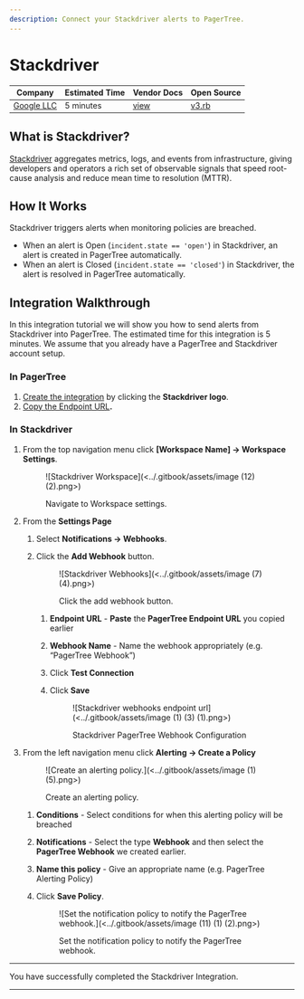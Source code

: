 ```yaml
---
description: Connect your Stackdriver alerts to PagerTree.
---
```


# Stackdriver

| Company                                             | Estimated Time | Vendor Docs                                                                       | Open Source                                                                                                                    |
| --------------------------------------------------- | -------------- | --------------------------------------------------------------------------------- | ------------------------------------------------------------------------------------------------------------------------------ |
| [Google LLC](https://cloud.google.com/stackdriver/) | 5 minutes      | [view](https://cloud.google.com/monitoring/support/notification-options#webhooks) | [v3.rb](https://github.com/PagerTree/pager\_tree-integrations/blob/main/app/models/pager\_tree/integrations/stackdriver/v3.rb) |

## What is Stackdriver?

[Stackdriver](https://cloud.google.com/stackdriver/) aggregates metrics, logs, and events from infrastructure, giving developers and operators a rich set of observable signals that speed root-cause analysis and reduce mean time to resolution (MTTR).

## How It Works

Stackdriver triggers alerts when monitoring policies are breached.

* When an alert is Open (`incident.state == 'open'`) in Stackdriver, an alert is created in PagerTree automatically.
* When an alert is Closed (`incident.state == 'closed'`) in Stackdriver, the alert is resolved in PagerTree automatically.

## Integration Walkthrough

In this integration tutorial we will show you how to send alerts from Stackdriver into PagerTree. The estimated time for this integration is 5 minutes. We assume that you already have a PagerTree and Stackdriver account setup.

### In PagerTree

1. [Create the integration](introduction.md#create-an-integration) by clicking the **Stackdriver logo**.
2. [Copy the Endpoint URL](introduction.md#copy-the-endpoint-url)**.**

### **In Stackdriver**

1.  From the top navigation menu click **\[Workspace Name] -> Workspace Settings**.

    <figure>![Stackdriver Workspace](<../.gitbook/assets/image (12) (2).png>)<figcaption><p>Navigate to Workspace settings.</p></figcaption></figure>
2. From the **Settings Page**
   1. Select **Notifications -> Webhooks**.
   2.  Click the **Add Webhook** button.

       <figure>![Stackdriver Webhooks](<../.gitbook/assets/image (7) (4).png>)<figcaption><p>Click the add webhook button.</p></figcaption></figure>

       1. **Endpoint URL** - **Paste** the **PagerTree Endpoint URL** you copied earlier
       2. **Webhook Name** - Name the webhook appropriately (e.g. “PagerTree Webhook”)
       3. Click **Test Connection**
       4.  Click **Save**

           <figure>![Stackdriver webhooks endpoint url](<../.gitbook/assets/image (1) (3) (1).png>)<figcaption><p>Stackdriver PagerTree Webhook Configuration</p></figcaption></figure>
3.  From the left navigation menu click **Alerting -> Create a Policy**

    <figure>![Create an alerting policy.](<../.gitbook/assets/image (1) (5).png>)<figcaption><p>Create an alerting policy.</p></figcaption></figure>

    1. **Conditions** - Select conditions for when this alerting policy will be breached
    2. **Notifications** - Select the type **Webhook** and then select the **PagerTree Webhook** we created earlier.
    3. **Name this policy** - Give an appropriate name (e.g. PagerTree Alerting Policy)
    4.  Click **Save Policy**.

        <figure>![Set the notification policy to notify the PagerTree webhook.](<../.gitbook/assets/image (11) (1) (2).png>)<figcaption><p>Set the notification policy to notify the PagerTree webhook.</p></figcaption></figure>

***

You have successfully completed the Stackdriver Integration.

***
